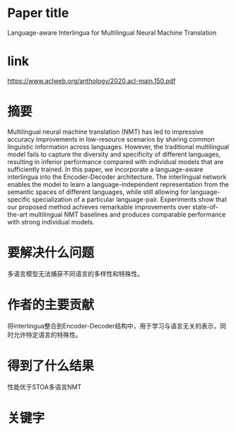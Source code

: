 # Paper title

Language-aware Interlingua for Multilingual Neural Machine Translation

# link

https://www.aclweb.org/anthology/2020.acl-main.150.pdf

# 摘要

Multilingual neural machine translation (NMT) has led to impressive accuracy improvements in low-resource scenarios by sharing common linguistic information across languages. However, the traditional multilingual model fails to capture the diversity and specificity of different languages, resulting in inferior performance compared with individual models that are sufficiently trained. In this paper, we incorporate a language-aware interlingua into the Encoder-Decoder architecture. The interlingual network enables the model to learn a language-independent representation from the semantic spaces of different languages, while still allowing for language-specific specialization of a particular language-pair. Experiments show that our proposed method achieves remarkable improvements over state-of-the-art multilingual NMT baselines and produces comparable performance with strong individual models.

# 要解决什么问题

多语言模型无法捕获不同语言的多样性和特殊性。

# 作者的主要贡献

将interlingua整合到Encoder-Decoder结构中，用于学习与语言无关的表示，同时允许特定语言的特殊性。

# 得到了什么结果

性能优于STOA多语言NMT

# 关键字	
